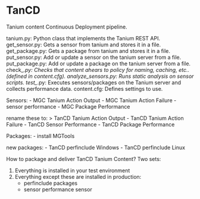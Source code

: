 # TanCD
Tanium content Continuous Deployment pipeline.

tanium.py:      Python class that implements the Tanium REST API.
get_sensor.py:  Gets a sensor from tanium and stores it in a file.
get_package.py: Gets a package from tanium and stores it in a file.
put_sensor.py:  Add or update a sensor on the tanium server from a file.
put_package.py: Add or update a package on the tanium server from a file.
check_*.py:     Checks that content ahears to policy for naming, caching, etc.. (defined in content.cfg).
analyze_sensors.py:   Runs static analysis on sensor scripts.
test_*.py:      Executes sensors/packages on the Tanium server and collects performance data.
content.cfg:    Defines settings to use.


Sensors:
    - MGC Tanium Action Output
    - MGC Tanium Action Failure
    - sensor performance
    - MGC Package Performance

rename these to:
    > TanCD Tanium Action Output
    - TanCD Tanium Action Failure
    - TanCD Sensor Performance
    - TanCD Package Performance

Packages:
    - install MGTools

new packages:
    - TanCD perfinclude Windows
    - TanCD perfinclude Linux

How to package and deliver TanCD Tanium Content?  Two sets:

1.  Everything is installed in your test environment
2.  Everything except these are installed in production:
    - perfinclude packages
    - sensor performance sensor

